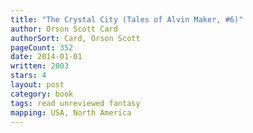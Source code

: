 ```yaml
---
title: "The Crystal City (Tales of Alvin Maker, #6)"
author: Orson Scott Card
authorSort: Card, Orson Scott
pageCount: 352
date: 2014-01-01
written: 2003
stars: 4
layout: post
category: book
tags: read unreviewed fantasy
mapping: USA, North America
---
```

